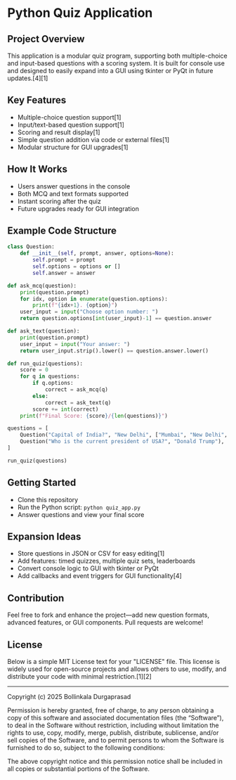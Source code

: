 # Python Quiz Application

## Project Overview
This application is a modular quiz program, supporting both multiple-choice and input-based questions with a scoring system. It is built for console use and designed to easily expand into a GUI using tkinter or PyQt in future updates.[4][1]

## Key Features
- Multiple-choice question support[1]
- Input/text-based question support[1]
- Scoring and result display[1]
- Simple question addition via code or external files[1]
- Modular structure for GUI upgrades[1]

## How It Works
- Users answer questions in the console
- Both MCQ and text formats supported
- Instant scoring after the quiz
- Future upgrades ready for GUI integration

## Example Code Structure
```python
class Question:
    def __init__(self, prompt, answer, options=None):
        self.prompt = prompt
        self.options = options or []
        self.answer = answer

def ask_mcq(question):
    print(question.prompt)
    for idx, option in enumerate(question.options):
        print(f"{idx+1}. {option}")
    user_input = input("Choose option number: ")
    return question.options[int(user_input)-1] == question.answer

def ask_text(question):
    print(question.prompt)
    user_input = input("Your answer: ")
    return user_input.strip().lower() == question.answer.lower()

def run_quiz(questions):
    score = 0
    for q in questions:
        if q.options:
            correct = ask_mcq(q)
        else:
            correct = ask_text(q)
        score += int(correct)
    print(f"Final Score: {score}/{len(questions)}")

questions = [
    Question("Capital of India?", "New Delhi", ["Mumbai", "New Delhi", "Kolkata"]),
    Question("Who is the current president of USA?", "Donald Trump"),
]

run_quiz(questions)
```

## Getting Started
- Clone this repository
- Run the Python script: `python quiz_app.py`
- Answer questions and view your final score

## Expansion Ideas
- Store questions in JSON or CSV for easy editing[1]
- Add features: timed quizzes, multiple quiz sets, leaderboards
- Convert console logic to GUI with tkinter or PyQt
- Add callbacks and event triggers for GUI functionality[4]

## Contribution
Feel free to fork and enhance the project—add new question formats, advanced features, or GUI components. Pull requests are welcome!

## License
Below is a simple MIT License text for your "LICENSE" file. This license is widely used for open-source projects and allows others to use, modify, and distribute your code with minimal restriction.[1][2]

***
Copyright (c) 2025 Bollinkala Durgaprasad

Permission is hereby granted, free of charge, to any person obtaining a copy
of this software and associated documentation files (the “Software”), to deal
in the Software without restriction, including without limitation the rights to
use, copy, modify, merge, publish, distribute, sublicense, and/or sell copies
of the Software, and to permit persons to whom the Software is furnished to do
so, subject to the following conditions:

The above copyright notice and this permission notice shall be included in all
copies or substantial portions of the Software.



